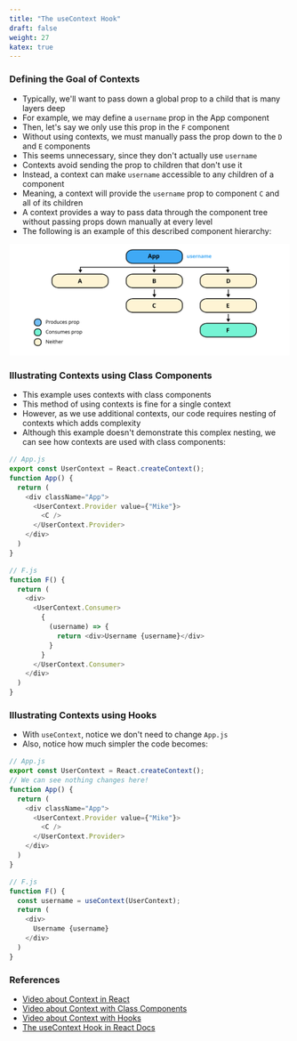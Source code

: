 ```yaml
---
title: "The useContext Hook"
draft: false
weight: 27
katex: true
---
```


### Defining the Goal of Contexts
- Typically, we'll want to pass down a global prop to a child that is many layers deep
- For example, we may define a `username` prop in the App component
- Then, let's say we only use this prop in the `F` component
- Without using contexts, we must manually pass the prop down to the `D` and `E` components
- This seems unnecessary, since they don't actually use `username`
- Contexts avoid sending the prop to children that don't use it
- Instead, a context can make `username` accessible to any children of a component
- Meaning, a context will provide the `username` prop to component `C` and all of its children
- A context provides a way to pass data through the component tree without passing props down manually at every level
- The following is an example of this described component hierarchy:

![ComponentHierarchy](../../../img/componenthierarchy.svg)

### Illustrating Contexts using Class Components
- This example uses contexts with class components
- This method of using contexts is fine for a single context
- However, as we use additional contexts, our code requires nesting of contexts which adds complexity
- Although this example doesn't demonstrate this complex nesting, we can see how contexts are used with class components:

```js
// App.js
export const UserContext = React.createContext();
function App() {
  return (
    <div className="App">
      <UserContext.Provider value={"Mike"}>
        <C />
      </UserContext.Provider>
    </div>
  )
}
```

```js
// F.js
function F() {
  return (
    <div>
      <UserContext.Consumer>
        {
          (username) => {
            return <div>Username {username}</div>
          }
        }
      </UserContext.Consumer>
    </div>
  )
}
```

### Illustrating Contexts using Hooks
- With `useContext`, notice we don't need to change `App.js`
- Also, notice how much simpler the code becomes:

```js
// App.js
export const UserContext = React.createContext();
// We can see nothing changes here!
function App() {
  return (
    <div className="App">
      <UserContext.Provider value={"Mike"}>
        <C />
      </UserContext.Provider>
    </div>
  )
}
```

```js
// F.js
function F() {
  const username = useContext(UserContext);
  return (
    <div>
      Username {username}
    </div>
  )
}
```

### References
- [Video about Context in React](https://www.youtube.com/watch?v=CI7EYWmRDJE&list=PLC3y8-rFHvwgg3vaYJgHGnModB54rxOk3&index=58)
- [Video about Context with Class Components](https://www.youtube.com/watch?v=tEqNSOhCHLU&list=PLC3y8-rFHvwgg3vaYJgHGnModB54rxOk3&index=59)
- [Video about Context with Hooks](https://www.youtube.com/watch?v=UjjtvroahBU&list=PLC3y8-rFHvwgg3vaYJgHGnModB54rxOk3&index=60)
- [The useContext Hook in React Docs](https://reactjs.org/docs/hooks-reference.html#usecontext)
